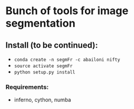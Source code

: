 # Bunch of tools for image segmentation

## Install (to be continued):
- `conda create -n segmFr -c abailoni nifty`
- `source activate segmFr`
- `python setup.py install`

### Requirements:
- inferno, cython, numba